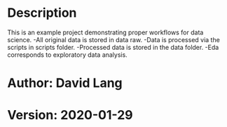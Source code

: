 # Description
This is an example project demonstrating proper workflows for data science.
-All original data is stored in data raw.
-Data is processed via the scripts in scripts folder.
-Processed data is stored in the data folder.
-Eda corresponds to exploratory data analysis.

# Author: David Lang
# Version: 2020-01-29